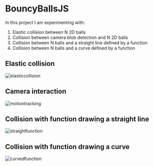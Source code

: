 # BouncyBallsJS

In this project I am experimenting with:

1. Elastic collision between N 2D balls
2. Collision between camera blob detection and N 2D balls
3. Collision between N balls and a straight line defined by a function
4. Collision between N balls and a curve defined by a function

## Elastic collision

![elasticcollision](https://user-images.githubusercontent.com/1053670/52283886-08103f00-296c-11e9-825f-2678e6968771.gif)

## Camera interaction

![motiontracking](https://user-images.githubusercontent.com/1053670/52283970-3261fc80-296c-11e9-8b73-ea86efb20402.gif)

## Collision with function drawing a straight line

![straightfunction](https://user-images.githubusercontent.com/1053670/52284048-5a516000-296c-11e9-97ef-3fb3c0ff0d60.gif)

## Collision with function drawing a curve

![curvedfunction](https://user-images.githubusercontent.com/1053670/52284069-62110480-296c-11e9-823f-81a1df7b5633.gif)
